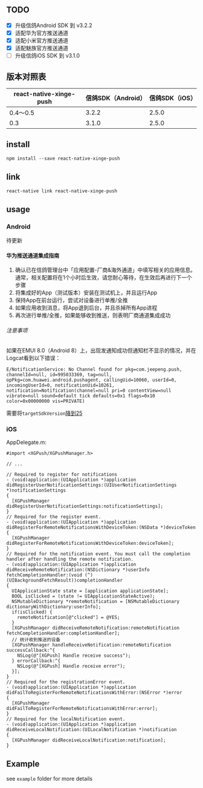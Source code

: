 ## TODO
- [x] 升级信鸽Android SDK 到 v3.2.2
- [x] 适配华为官方推送通道
- [x] 适配小米官方推送通道
- [x] 适配魅族官方推送通道
- [ ] 升级信鸽iOS SDK 到 v3.1.0

## 版本对照表
react-native-xinge-push | 信鸽SDK（Android） | 信鸽SDK（iOS）
---|---|---
0.4～0.5 | 3.2.2 | 2.5.0
0.3 | 3.1.0 | 2.5.0


## install
```
npm install --save react-native-xinge-push
```

## link

```
react-native link react-native-xinge-push
```

## usage
### Android
待更新

#### 华为推送通道集成指南
1. 确认已在信鸽管理台中「应用配置-厂商&海外通道」中填写相关的应用信息。通常，相关配置将在1个小时后生效，请您耐心等待，在生效后再进行下一个步骤
2. 将集成好的App（测试版本）安装在测试机上，并且运行App
3. 保持App在前台运行，尝试对设备进行单推/全推
4. 如果应用收到消息，将App退到后台，并且杀掉所有App进程
5. 再次进行单推/全推，如果能够收到推送，则表明厂商通道集成成功

###### 注意事项
如果在EMUI 8.0（Android 8）上，出现发通知成功但通知栏不显示的情况，并在Logcat看到以下错误：
```
E/NotificationService: No Channel found for pkg=com.jeepeng.push, channelId=null, id=995033369, tag=null, opPkg=com.huawei.android.pushagent, callingUid=10060, userId=0, incomingUserId=0, notificationUid=10261, notification=Notification(channel=null pri=0 contentView=null vibrate=null sound=default tick defaults=0x1 flags=0x10 color=0x00000000 vis=PRIVATE)
```

需要将`targetSdkVersion`[降到25](https://stackoverflow.com/questions/45668079/notificationchannel-issue-in-android-o)



### iOS
AppDelegate.m:

```oc
#import <XGPush/XGPushManager.h>

// ...

// Required to register for notifications
- (void)application:(UIApplication *)application didRegisterUserNotificationSettings:(UIUserNotificationSettings *)notificationSettings
{
  [XGPushManager didRegisterUserNotificationSettings:notificationSettings];
}
// Required for the register event.
- (void)application:(UIApplication *)application didRegisterForRemoteNotificationsWithDeviceToken:(NSData *)deviceToken
{
  [XGPushManager didRegisterForRemoteNotificationsWithDeviceToken:deviceToken];
}
// Required for the notification event. You must call the completion handler after handling the remote notification.
- (void)application:(UIApplication *)application didReceiveRemoteNotification:(NSDictionary *)userInfo
fetchCompletionHandler:(void (^)(UIBackgroundFetchResult))completionHandler
{
  UIApplicationState state = [application applicationState];
  BOOL isClicked = (state != UIApplicationStateActive);
  NSMutableDictionary *remoteNotification = [NSMutableDictionary dictionaryWithDictionary:userInfo];
  if(isClicked) {
    remoteNotification[@"clicked"] = @YES;
  }
  [XGPushManager didReceiveRemoteNotification:remoteNotification fetchCompletionHandler:completionHandler];
  // 统计收到推送的设备
  [XGPushManager handleReceiveNotification:remoteNotification successCallback:^{
    NSLog(@"[XGPush] Handle receive success");
  } errorCallback:^{
    NSLog(@"[XGPush] Handle receive error");
  }];
}
// Required for the registrationError event.
- (void)application:(UIApplication *)application didFailToRegisterForRemoteNotificationsWithError:(NSError *)error
{
  [XGPushManager didFailToRegisterForRemoteNotificationsWithError:error];
}
// Required for the localNotification event.
- (void)application:(UIApplication *)application didReceiveLocalNotification:(UILocalNotification *)notification
{
  [XGPushManager didReceiveLocalNotification:notification];
}
```

## Example

see `example` folder for more details
